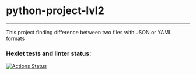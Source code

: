 # python-project-lvl2
___

This project finding difference between two files with JSON or YAML formats


### Hexlet tests and linter status:
[![Actions Status](https://github.com/IpainI/python-project-lvl2/workflows/hexlet-check/badge.svg)](https://github.com/IpainI/python-project-lvl2/actions)
